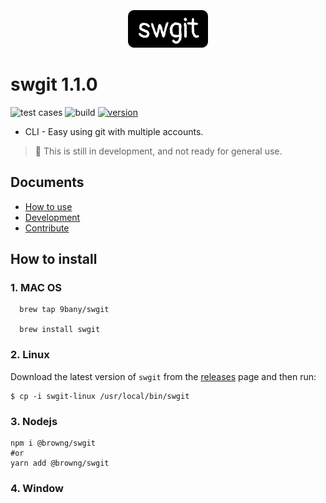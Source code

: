 
<p align="center" style="margin-top: 35px !important; margin-bottom: 25px !important;">
  <img height="60" src="./assets/doc_images/logo.png" />
</p>

# swgit 1.1.0
![test cases](https://github.com/9bany/git-switch/actions/workflows/test-cases.yml/badge.svg)
![build ](https://github.com/9bany/git-switch/actions/workflows/build.yml/badge.svg)
[![version](https://img.shields.io/badge/version-1.1.0-yellow.svg)](https://semver.org)

- CLI - Easy using git with multiple accounts.

> 🚧 This is still in development, and not ready for general use.

## Documents
- [How to use](./docs/how-to-use.md)
- [Development](./docs/development.md)
- [Contribute](./CONTRIBUTING.md)

## How to install 
### 1. MAC OS
```
  brew tap 9bany/swgit

  brew install swgit
```
### 2. Linux

Download the latest version of `swgit` from the [releases](https://github.com/9bany/git-switch/releases) page and then run:
```
$ cp -i swgit-linux /usr/local/bin/swgit
```

### 3. Nodejs 
```
npm i @browng/swgit
#or
yarn add @browng/swgit
```
### 4. Window

